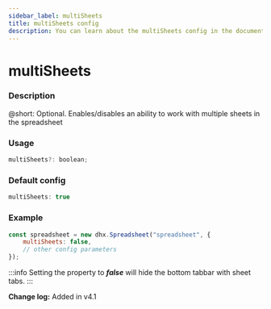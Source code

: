 ```yaml
---
sidebar_label: multiSheets
title: multiSheets config
description: You can learn about the multiSheets config in the documentation of the DHTMLX JavaScript Spreadsheet library. Browse developer guides and API reference, try out code examples and live demos, and download a free 30-day evaluation version of DHTMLX Spreadsheet.
---
```


# multiSheets

### Description

@short: Optional. Enables/disables an ability to work with multiple sheets in the spreadsheet

### Usage

~~~jsx
multiSheets?: boolean;
~~~

### Default config

~~~jsx
multiSheets: true
~~~

### Example

~~~jsx {2}
const spreadsheet = new dhx.Spreadsheet("spreadsheet", {
    multiSheets: false,
    // other config parameters
});
~~~

:::info
Setting the property to ***false*** will hide the bottom tabbar with sheet tabs.
:::

**Change log:** Added in v4.1
